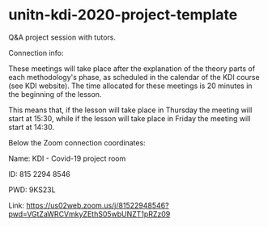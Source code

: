 # unitn-kdi-2020-project-template




Q&A project session with tutors.

Connection info:

These meetings will take place after the explanation of the theory parts of each methodology's phase, as scheduled in the calendar of the KDI course (see KDI website). The time allocated for these meetings is 20 minutes in the beginning of the lesson.

This means that, if the lesson will take place in Thursday the meeting will start at 15:30, while if the lesson will take place in Friday the meeting will start at 14:30.

Below the Zoom connection coordinates:

Name: KDI - Covid-19 project room

ID: 815 2294 8546 

PWD: 9KS23L

Link: https://us02web.zoom.us/j/81522948546?pwd=VGtZaWRCVmkyZEthS05wbUNZT1pRZz09


